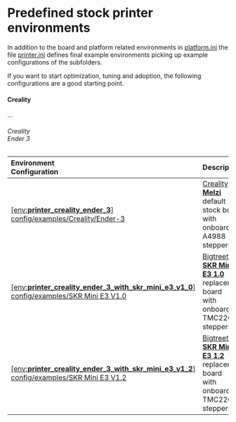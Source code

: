 # Predefined stock printer environments
In addition to the board and platform related environments in [platform.ini](../../platformio.ini) the file [printer.ini](printer.ini) defines final example environments picking up example configurations of the subfolders.

If you want to start optimization, tuning and adoption, the following configurations are a good starting point.

#### Creality
...

###### Creality<br>Ender 3

  | Environment<br />Configuration | Description |
  | :---------- | :------------ |
  | [[env:__printer_creality_ender_3__]](printer.ini#L1)<br />[config/examples/Creality/Ender-3](Creality/Ender-3) | [Creality](Creality) __[Melzi](../../Marlin/src/pins/sanguino/pins_MELZI_CREALITY.h)__ default stock board<br />with onboard A4988 steppers |
  | [[env:__printer_creality_ender_3_with_skr_mini_e3_v1_0__]](printer.ini#L5)<br />[config/examples/SKR Mini E3 V1.0](BigTreeTech/SKR%20Mini%20E3%201.0) | [Bigtreetech](BigTreeTech) __[SKR Mini E3 1.0](../../Marlin/src/pins/stm32/pins_BTT_SKR_MINI_E3_V1_0.h)__ replacement board<br />with onboard TMC2209 steppers |
  | [[env:__printer_creality_ender_3_with_skr_mini_e3_v1_2__]](printer.ini#L9)<br />[config/examples/SKR Mini E3 V1.2](BigTreeTech/SKR%20Mini%20E3%201.2) | [Bigtreetech](Bigtreetech) __[SKR Mini E3 1.2](../../Marlin/src/pins/stm32/pins_BTT_SKR_MINI_E3_V1_2.h)__ replacement board<br />with onboard TMC2209 steppers |
